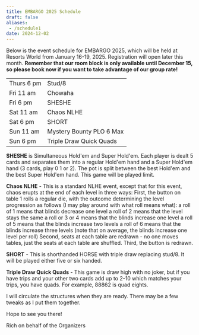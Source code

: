 ```yaml
---
title: EMBARGO 2025 Schedule
draft: false
aliases:
 - /schedule1
date: 2024-12-02
---
```


Below is the event schedule for EMBARGO 2025, which will be held at Resorts
World from January 16-19, 2025.  Registration will open later this month.
**Remember that our room block is only available until December 15, so please
book now if you want to take advantage of our group rate!**

|            |                          |
|------------|--------------------------|
| Thurs 6 pm | Stud/8                   |
| Fri 11 am  | Chowaha                  |
| Fri 6 pm   | SHESHE                   |
| Sat 11 am  | Chaos NLHE               |
| Sat 6 pm   | SHORT                    |
| Sun 11 am  | Mystery Bounty PLO 6 Max |
| Sun 6 pm   | Triple Draw Quick Quads  |

**SHESHE** is Simultaneous Hold'em and Super Hold'em.  Each player is dealt 5 cards and separates them into a regular Hold'em hand and a Super Hold'em hand (3 cards, play 0 1 or 2).  The pot is split between the best Hold'em and the best Super Hold'em hand.  This game will be played limit.

**Chaos NLHE** - This is a standard NLHE event, except that for this event, chaos erupts at the end of each level in three ways:
First, the button on table 1 rolls a regular die, with the outcome determining the level progression as follows (I may play around with what roll means what):
a roll of 1 means that blinds decrease one level
a roll of 2 means that the level stays the same
a roll or 3 or 4 means that the blinds increase one level
a roll of 5 means that the blinds increase two levels
a roll of 6 means that the blinds increase three levels
(note that on average, the blinds increase one level per roll)
Second, seats at each table are redrawn - no one moves tables, just the seats at each table are shuffled.
Third, the button is redrawn.

**SHORT** - This is shorthanded HORSE with triple draw replacing stud/8.  It will be played either five or six handed.

**Triple Draw Quick Quads** - This game is draw high with no joker, but if you have trips and your other two cards add up to 2-10 which matches your trips, you have quads.  For example, 88862 is quad eights.

I will circulate the structures when they are ready.  There may be a few tweaks as I put them together.

Hope to see you there!

Rich
on behalf of the Organizers
